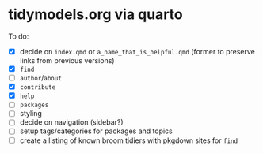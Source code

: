 # tidymodels.org via quarto

To do: 

- [x] decide on `index.qmd` or `a_name_that_is_helpful.qmd` (former to preserve links from previous versions)
- [x] `find`
- [ ] `author`/`about`
- [x] `contribute`
- [x] `help`
- [ ] `packages`
- [ ] styling
- [ ] decide on navigation (sidebar?)
- [ ] setup tags/categories for packages and topics
- [ ] create a listing of known broom tidiers with pkgdown sites for `find`
